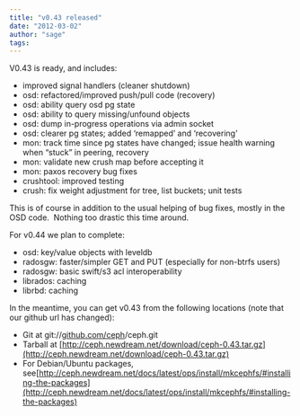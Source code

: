 ```yaml
---
title: "v0.43 released"
date: "2012-03-02"
author: "sage"
tags: 
---
```


V0.43 is ready, and includes:

- improved signal handlers (cleaner shutdown)
- osd: refactored/improved push/pull code (recovery)
- osd: ability query osd pg state
- osd: ability to query missing/unfound objects
- osd: dump in-progress operations via admin socket
- osd: clearer pg states; added ‘remapped’ and ‘recovering’
- mon: track time since pg states have changed; issue health warning when “stuck” in peering, recovery
- mon: validate new crush map before accepting it
- mon: paxos recovery bug fixes
- crushtool: improved testing
- crush: fix weight adjustment for tree, list buckets; unit tests

This is of course in addition to the usual helping of bug fixes, mostly in the OSD code.  Nothing too drastic this time around.

For v0.44 we plan to complete:

- osd: key/value objects with leveldb
- radosgw: faster/simpler GET and PUT (especially for non-btrfs users)
- radosgw: basic swift/s3 acl interoperability
- librados: caching
- librbd: caching

In the meantime, you can get v0.43 from the following locations (note that our github url has changed):

- Git at git://[github.com/ceph](http://github.com/ceph)/ceph.git
- Tarball at [http://ceph.newdream.net/download/ceph-0.43.tar.gz](http://ceph.newdream.net/download/ceph-0.43.tar.gz)
- For Debian/Ubuntu packages, see[http://ceph.newdream.net/docs/latest/ops/install/mkcephfs/#installing-the-packages](http://ceph.newdream.net/docs/latest/ops/install/mkcephfs/#installing-the-packages)

